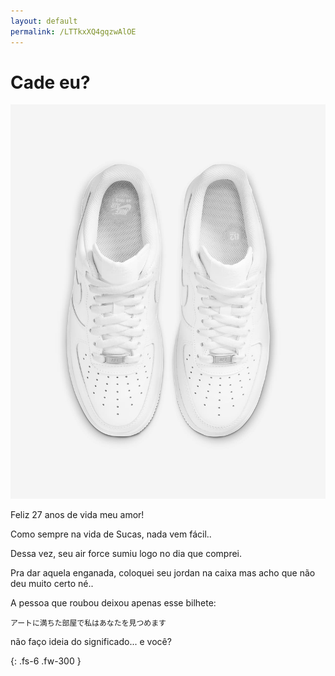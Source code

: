 ```yaml
---
layout: default
permalink: /LTTkxXQ4gqzwAlOE
---
```


# Cade eu?
![Screenshot 1](/assets/images/su/air-force1.jpeg)

Feliz 27 anos de vida meu amor!

Como sempre na vida de Sucas, nada vem fácil..

Dessa vez, seu air force sumiu logo no dia que comprei.

Pra dar aquela enganada, coloquei seu jordan na caixa mas acho que não deu muito certo né..

A pessoa que roubou deixou apenas esse bilhete:
```
アートに満ちた部屋で私はあなたを見つめます
```

não faço ideia do significado... e você?

{: .fs-6 .fw-300 }